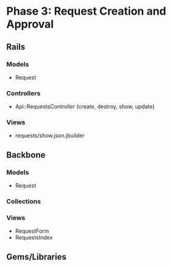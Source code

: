 # Phase 3: Request Creation and Approval

## Rails
### Models
* Request

### Controllers
* Api::RequestsController (create, destroy, show, update)

### Views
* requests/show.json.jbuilder

## Backbone
### Models
* Request

### Collections

### Views
* RequestForm
* RequestsIndex

## Gems/Libraries

